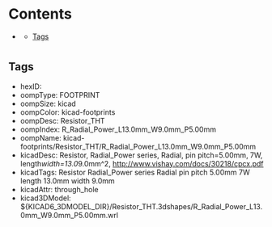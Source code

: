 



Contents
========

* [](#)
	* [Tags](#tags)

# 

## Tags

- hexID: 
- oompType: FOOTPRINT
- oompSize: kicad
- oompColor: kicad-footprints
- oompDesc: Resistor_THT
- oompIndex: R_Radial_Power_L13.0mm_W9.0mm_P5.00mm
- oompName: kicad-footprints/Resistor_THT/R_Radial_Power_L13.0mm_W9.0mm_P5.00mm
- kicadDesc: Resistor, Radial_Power series, Radial, pin pitch=5.00mm, 7W, length*width=13.0*9.0mm^2, http://www.vishay.com/docs/30218/cpcx.pdf
- kicadTags: Resistor Radial_Power series Radial pin pitch 5.00mm 7W length 13.0mm width 9.0mm
- kicadAttr: through_hole
- kicad3DModel: ${KICAD6_3DMODEL_DIR}/Resistor_THT.3dshapes/R_Radial_Power_L13.0mm_W9.0mm_P5.00mm.wrl

